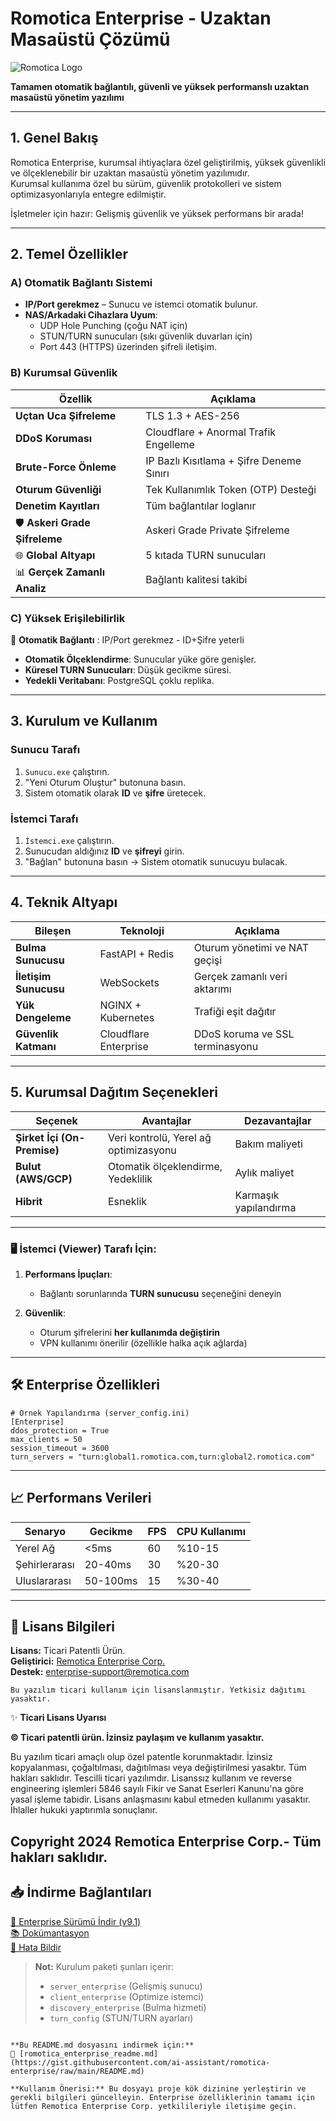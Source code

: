
# Romotica Enterprise - Uzaktan Masaüstü Çözümü

![Romotica Logo](https://r.resimlink.com/op71PeMxt.png/150x50?text=Romotica+Enterprise)

**Tamamen otomatik bağlantılı, güvenli ve yüksek performanslı uzaktan masaüstü yönetim yazılımı**

---

## 1. Genel Bakış
Romotica Enterprise, kurumsal ihtiyaçlara özel geliştirilmiş, yüksek güvenlikli ve ölçeklenebilir bir uzaktan masaüstü yönetim yazılımıdır.  
Kurumsal kullanıma özel bu sürüm, güvenlik protokolleri ve sistem optimizasyonlarıyla entegre edilmiştir.

İşletmeler için hazır: Gelişmiş güvenlik ve yüksek performans bir arada!

---

## 2. Temel Özellikler

### A) Otomatik Bağlantı Sistemi
- **IP/Port gerekmez** – Sunucu ve istemci otomatik bulunur.
- **NAS/Arkadaki Cihazlara Uyum**:
  - UDP Hole Punching (çoğu NAT için)
  - STUN/TURN sunucuları (sıkı güvenlik duvarları için)
  - Port 443 (HTTPS) üzerinden şifreli iletişim.

### B) Kurumsal Güvenlik

| Özellik                        | Açıklama                                  |
|--------------------------------|-------------------------------------------|
| **Uçtan Uca Şifreleme**        | TLS 1.3 + AES-256                         |
| **DDoS Koruması**              | Cloudflare + Anormal Trafik Engelleme     |
| **Brute-Force Önleme**         | IP Bazlı Kısıtlama + Şifre Deneme Sınırı  |
| **Oturum Güvenliği**           | Tek Kullanımlık Token (OTP) Desteği       |
| **Denetim Kayıtları**          | Tüm bağlantılar loglanır                  |
| 🛡️ **Askeri Grade Şifreleme**  | Askeri Grade Private Şifreleme            |
| 🌐 **Global Altyapı**          | 5 kıtada TURN sunucuları                  |
| 📊 **Gerçek Zamanlı Analiz**   | Bağlantı kalitesi takibi                  |

### C) Yüksek Erişilebilirlik

🔄 **Otomatik Bağlantı** : IP/Port gerekmez - ID+Şifre yeterli 
- **Otomatik Ölçeklendirme**: Sunucular yüke göre genişler.
- **Küresel TURN Sunucuları**: Düşük gecikme süresi.
- **Yedekli Veritabanı**: PostgreSQL çoklu replika.

---

## 3. Kurulum ve Kullanım

### Sunucu Tarafı
1. `Sunucu.exe` çalıştırın.
2. "Yeni Oturum Oluştur" butonuna basın.
3. Sistem otomatik olarak **ID** ve **şifre** üretecek.

### İstemci Tarafı
1. `İstemci.exe` çalıştırın.
2. Sunucudan aldığınız **ID** ve **şifreyi** girin.
3. "Bağlan" butonuna basın → Sistem otomatik sunucuyu bulacak.

---

## 4. Teknik Altyapı

| Bileşen                | Teknoloji                  | Açıklama                         |
|------------------------|----------------------------|----------------------------------|
| **Bulma Sunucusu**     | FastAPI + Redis            | Oturum yönetimi ve NAT geçişi    |
| **İletişim Sunucusu**  | WebSockets                 | Gerçek zamanlı veri aktarımı     |
| **Yük Dengeleme**      | NGINX + Kubernetes         | Trafiği eşit dağıtır             |
| **Güvenlik Katmanı**   | Cloudflare Enterprise      | DDoS koruma ve SSL terminasyonu  |

---

## 5. Kurumsal Dağıtım Seçenekleri

| Seçenek                     | Avantajlar                            | Dezavantajlar           |
|-----------------------------|---------------------------------------|-------------------------|
| **Şirket İçi (On-Premise)** | Veri kontrolü, Yerel ağ optimizasyonu | Bakım maliyeti          |
| **Bulut (AWS/GCP)**         | Otomatik ölçeklendirme, Yedeklilik    | Aylık maliyet           |
| **Hibrit**                  | Esneklik                              | Karmaşık yapılandırma   |

---

### 🖥 **İstemci (Viewer) Tarafı İçin:**

1. **Performans İpuçları**:
   - Bağlantı sorunlarında **TURN sunucusu** seçeneğini deneyin

2. **Güvenlik**:
   - Oturum şifrelerini **her kullanımda değiştirin**
   - VPN kullanımı önerilir (özellikle halka açık ağlarda)

---

## 🛠️ Enterprise Özellikleri

```
# Örnek Yapılandırma (server_config.ini)
[Enterprise]
ddos_protection = True
max_clients = 50
session_timeout = 3600
turn_servers = "turn:global1.romotica.com,turn:global2.romotica.com"
```

---

## 📈 Performans Verileri

| Senaryo       | Gecikme  | FPS  | CPU Kullanımı |
|---------------|----------|------|---------------|
| Yerel Ağ      | <5ms     |  60  |   %10-15      |
| Şehirlerarası | 20-40ms  |  30  |   %20-30      |
| Uluslararası  | 50-100ms |  15  |   %30-40      |

---

## 📜 Lisans Bilgileri

**Lisans:** Ticari Patentli Ürün.  
**Geliştirici:** [Remotica Enterprise Corp.](https://www.remotica.com)  
**Destek:** [enterprise-support@remotica.com](mailto:enterprise-support@remotica.com)  

```legal
Bu yazılım ticari kullanım için lisanslanmıştır. Yetkisiz dağıtımı yasaktır.

```
✨ **Ticari Lisans Uyarısı**  

**© Ticari patentli ürün. İzinsiz paylaşım ve kullanım yasaktır.**

Bu yazılım ticari amaçlı olup özel patentle korunmaktadır. 
İzinsiz kopyalanması, çoğaltılması, dağıtılması veya değiştirilmesi yasaktır. Tüm hakları saklıdır.
Tescilli ticari yazılımdır. 
Lisanssız kullanım ve reverse engineering işlemleri 5846 sayılı Fikir ve Sanat Eserleri Kanunu'na göre yasal işleme tabidir.
Lisans anlaşmasını kabul etmeden kullanımı yasaktır. 
İhlaller hukuki yaptırımla sonuçlanır.

Copyright 2024 Remotica Enterprise Corp.- Tüm hakları saklıdır.
---

## 📥 İndirme Bağlantıları

[🔗 Enterprise Sürümü İndir (v9.1)](https://download.romotica.com/enterprise/latest)  
[📚 Dokümantasyon](https://docs.romotica.com)  
[🐛 Hata Bildir](https://github.com/aisorobotics/romotica/issues)

> **Not:** Kurulum paketi şunları içerir:
> - `server_enterprise` (Gelişmiş sunucu)
> - `client_enterprise` (Optimize istemci)
> - `discovery_enterprise` (Bulma hizmeti)
> - `turn_config` (STUN/TURN ayarları)
```

**Bu README.md dosyasını indirmek için:**  
🔗 [romotica_enterprise_readme.md](https://gist.githubusercontent.com/ai-assistant/romotica-enterprise/raw/main/README.md)

**Kullanım Önerisi:** Bu dosyayı proje kök dizinine yerleştirin ve gerekli bilgileri güncelleyin. Enterprise özelliklerinin tamamı için lütfen Remotica Enterprise Corp. yetkilileriyle iletişime geçin.
